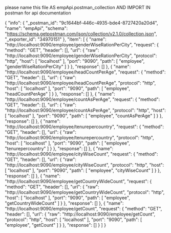 please name this file AS empApi.postman_collection AND IMPORT IN postman for api documentation

{
	"info": {
		"_postman_id": "9c1644bf-446c-4935-bde4-8727420a20d4",
		"name": "empApi",
		"schema": "https://schema.getpostman.com/json/collection/v2.1.0/collection.json",
		"_exporter_id": "34970151"
	},
	"item": [
		{
			"name": "http://localhost:9090/employee/genderWiseRationPerCity",
			"request": {
				"method": "GET",
				"header": [],
				"url": {
					"raw": "http://localhost:9090/employee/genderWiseRationPerCity",
					"protocol": "http",
					"host": [
						"localhost"
					],
					"port": "9090",
					"path": [
						"employee",
						"genderWiseRationPerCity"
					]
				}
			},
			"response": []
		},
		{
			"name": "http://localhost:9090/employee/headCountPerAge",
			"request": {
				"method": "GET",
				"header": [],
				"url": {
					"raw": "http://localhost:9090/employee/headCountPerAge",
					"protocol": "http",
					"host": [
						"localhost"
					],
					"port": "9090",
					"path": [
						"employee",
						"headCountPerAge"
					]
				}
			},
			"response": []
		},
		{
			"name": "http://localhost:9090/employee/countAsPerAge",
			"request": {
				"method": "GET",
				"header": [],
				"url": {
					"raw": "http://localhost:9090/employee/countAsPerAge",
					"protocol": "http",
					"host": [
						"localhost"
					],
					"port": "9090",
					"path": [
						"employee",
						"countAsPerAge"
					]
				}
			},
			"response": []
		},
		{
			"name": "http://localhost:9090/employee/tenurepercountry",
			"request": {
				"method": "GET",
				"header": [],
				"url": {
					"raw": "http://localhost:9090/employee/tenurepercountry",
					"protocol": "http",
					"host": [
						"localhost"
					],
					"port": "9090",
					"path": [
						"employee",
						"tenurepercountry"
					]
				}
			},
			"response": []
		},
		{
			"name": "http://localhost:9090/employee/cityWiseCount",
			"request": {
				"method": "GET",
				"header": [],
				"url": {
					"raw": "http://localhost:9090/employee/cityWiseCount",
					"protocol": "http",
					"host": [
						"localhost"
					],
					"port": "9090",
					"path": [
						"employee",
						"cityWiseCount"
					]
				}
			},
			"response": []
		},
		{
			"name": "http://localhost:9090/employee/getCountryWideCount",
			"request": {
				"method": "GET",
				"header": [],
				"url": {
					"raw": "http://localhost:9090/employee/getCountryWideCount",
					"protocol": "http",
					"host": [
						"localhost"
					],
					"port": "9090",
					"path": [
						"employee",
						"getCountryWideCount"
					]
				}
			},
			"response": []
		},
		{
			"name": "http://localhost:9090/employee/getCount",
			"request": {
				"method": "GET",
				"header": [],
				"url": {
					"raw": "http://localhost:9090/employee/getCount",
					"protocol": "http",
					"host": [
						"localhost"
					],
					"port": "9090",
					"path": [
						"employee",
						"getCount"
					]
				}
			},
			"response": []
		}
	]
}
